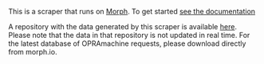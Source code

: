 This is a scraper that runs on [Morph](https://morph.io). To get started [see the documentation](https://morph.io/documentation)

A repository with the data generated by this scraper is available [here](https://github.com/gavinrozzi/opra-data). Please note that the data in that repository is not updated in real time. For the latest database of OPRAmachine requests, please download directly from morph.io.
